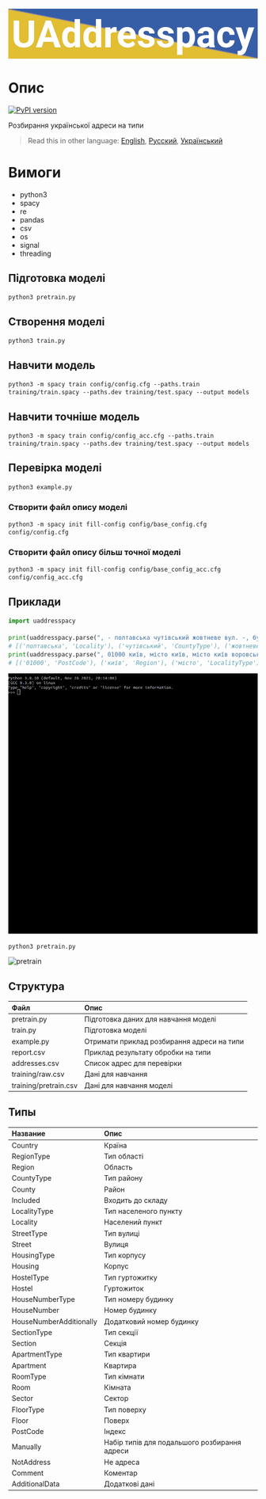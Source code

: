 ![header](doc/header.png)
# Опис
[![PyPI version](https://badge.fury.io/py/uaddresspacy.svg)](https://badge.fury.io/py/uaddress)

Розбирання української адреси на типи

> Read this in other language: [English](README.en.md), [Русский](README.md), [Український](README.ua.md)

# Вимоги
* python3
* spacy
* re
* pandas
* csv
* os
* signal
* threading

## Підготовка моделі
```shell
python3 pretrain.py
```

## Створення моделі
```shell
python3 train.py
```

## Навчити модель
```shell
python3 -m spacy train config/config.cfg --paths.train training/train.spacy --paths.dev training/test.spacy --output models
```

## Навчити точніше модель
```shell
python3 -m spacy train config/config_acc.cfg --paths.train training/train.spacy --paths.dev training/test.spacy --output models
```

## Перевірка моделі
```shell
python3 example.py
```

### Створити файл опису моделі
```shell
python3 -m spacy init fill-config config/base_config.cfg config/config.cfg
```

### Створити файл опису більш точної моделі
```shell
python3 -m spacy init fill-config config/base_config_acc.cfg config/config_acc.cfg
```

## Приклади
```python
import uaddresspacy

print(uaddresspacy.parse(", - полтавська чутівський жовтневе вул. -, буд. -, кв.,"))
# [('полтавська', 'Locality'), ('чутівський', 'CountyType'), ('жовтневе', 'Locality'), ('вул.', 'StreetType'), ('буд.', 'HouseNumberType'), ('кв.', 'ApartmentType')]
print(uaddresspacy.parse(", 01000 київ, місто київ, місто київ воровського, буд. 43-б, кв. 14,"))
# [('01000', 'PostCode'), ('київ', 'Region'), ('місто', 'LocalityType'), ('київ', 'Locality'), ('воровського', 'Street'), ('буд.', 'HouseNumberType'), ('43-б', 'HouseNumber'), ('кв.', 'ApartmentType'), ('14', 'Apartment')]
```
![use](doc/use.gif)

```sh
python3 pretrain.py
```
![pretrain](doc/pretrain.gif)

## Структура
| Файл                      | Опис                                          |
| :-------------            | :-------------                                |
| pretrain.py               | Підготовка даних для навчання моделі          |
| train.py                  | Підготовка моделі                             |
| example.py                | Отримати приклад розбирання адреси на типи    |
| report.csv                | Приклад результату обробки на типи            |
| addresses.csv             | Список адрес для перевірки                    |
| training/raw.csv          | Дані для навчання                             |
| training/pretrain.csv     | Дані для навчання моделі                      |

## Типы
| Название                  | Опис                                          |
| :-------------            | :-------------                                |
| Country                   | Країна                                        |
| RegionType                | Тип області                                   |
| Region                    | Область                                       |
| CountyType                | Тип району                                    |
| County                    | Район                                         |
| Included                  | Входить до складу                             |
| LocalityType              | Тип населеного пункту                         |
| Locality                  | Населений пункт                               |
| StreetType                | Тип вулиці                                    |
| Street                    | Вулиця                                        |
| HousingType               | Тип корпусу                                   |
| Housing                   | Корпус                                        |
| HostelType                | Тип гуртожитку                                |
| Hostel                    | Гуртожиток                                    |
| HouseNumberType           | Тип номеру будинку                            |
| HouseNumber               | Номер будинку                                 |
| HouseNumberAdditionally   | Додатковий номер будинку                      |
| SectionType               | Тип секції                                    |
| Section                   | Секція                                        |
| ApartmentType             | Тип квартири                                  |
| Apartment                 | Квартира                                      |
| RoomType                  | Тип кімнати                                   |
| Room                      | Кімната                                       |
| Sector                    | Сектор                                        |
| FloorType                 | Тип поверху                                   |
| Floor                     | Поверх                                        |
| PostCode                  | Індекс                                        |
| Manually                  | Набір типів для подальшого розбирання адреси  |
| NotAddress                | Не адреса                                     |
| Comment                   | Коментар                                      |
| AdditionalData            | Додаткові дані                                |
